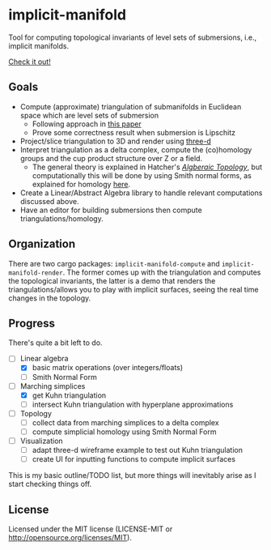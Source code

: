 # implicit-manifold

Tool for computing topological invariants of level sets of submersions, i.e., implicit manifolds.

[Check it out!](https://josephsullivan256.github.io/implicit-manifold/implicit-manifold-render/)

## Goals

- Compute (approximate) triangulation of submanifolds in Euclidean space which are level sets of submersion
    - Following approach in [this paper](https://doi.org/10.1016/S0021-9991(03)00275-4)
    - Prove some correctness result when submersion is Lipschitz
- Project/slice triangulation to 3D and render using [three-d](https://github.com/asny/three-d)
- Interpret triangulation as a delta complex, compute the (co)homology groups and the cup product structure over Z or a field.
    - The general theory is explained in Hatcher's [_Algberaic Topology_](http://pi.math.cornell.edu/~hatcher/AT/AT+.pdf), but computationally this will be done by using Smith normal forms, as explained for homology [here](https://www.matem.unam.mx/~omar/mathX27/smith-form.html).
- Create a Linear/Abstract Algebra library to handle relevant computations discussed above.
- Have an editor for building submersions then compute triangulations/homology.

## Organization

There are two cargo packages: `implicit-manifold-compute` and `implicit-manifold-render`. The former comes up with the triangulation and computes the topological invariants, the latter is a demo that renders the triangulations/allows you to play with implicit surfaces, seeing the real time changes in the topology.

## Progress

There's quite a bit left to do.

- [ ] Linear algebra 
    - [X] basic matrix operations (over integers/floats)
    - [ ] Smith Normal Form
- [ ] Marching simplices
    - [X] get Kuhn triangulation
    - [ ] intersect Kuhn triangulation with hyperplane approximations
- [ ] Topology
    - [ ] collect data from marching simplices to a delta complex
    - [ ] compute simplicial homology using Smith Normal Form
- [ ] Visualization
    - [ ] adapt three-d wireframe example to test out Kuhn triangulation
    - [ ] create UI for inputting functions to compute implicit surfaces

This is my basic outline/TODO list, but more things will inevitably arise as I start checking things off.

## License

Licensed under the MIT license (LICENSE-MIT or http://opensource.org/licenses/MIT).